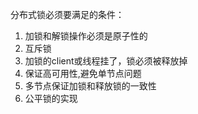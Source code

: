 分布式锁必须要满足的条件：
1. 加锁和解锁操作必须是原子性的
2. 互斥锁
3. 加锁的client或线程挂了，锁必须被释放掉
4. 保证高可用性,避免单节点问题
5. 多节点保证加锁和释放锁的一致性
6. 公平锁的实现

